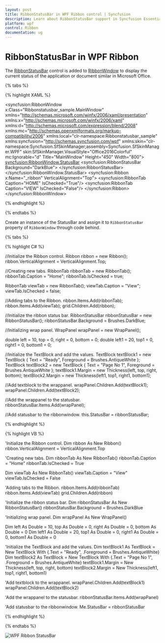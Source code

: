 ```yaml
---
layout: post
title: RibbonStatusBar in WPF Ribbon control | Syncfusion
description: Learn about RibbonStatusBar support in Syncfusion Essential Studio WPF Ribbon control, its elements and more.
platform: wpf
control: Ribbon
documentation: ug
---
```

# RibbonStatusBar in WPF Ribbon

The [RibbonStatusBar](https://help.syncfusion.com/cr/wpf/Syncfusion.Windows.Tools.Controls.RibbonStatusBar.html) control is added to [RibbonWindow](https://help.syncfusion.com/cr/wpf/Syncfusion.Windows.Tools.Controls.RibbonWindow.html) to display the current status of the application or document similar in Microsoft Office.


{% tabs %}

{% highlight XAML %}

<syncfusion:RibbonWindow x:Class="Ribbonstatusbar_sample.MainWindow"
        xmlns="http://schemas.microsoft.com/winfx/2006/xaml/presentation"
        xmlns:x="http://schemas.microsoft.com/winfx/2006/xaml"
        xmlns:d="http://schemas.microsoft.com/expression/blend/2008"
        xmlns:mc="http://schemas.openxmlformats.org/markup-compatibility/2006"
        xmlns:local="clr-namespace:Ribbonstatusbar_sample"
        xmlns:syncfusion="http://schemas.syncfusion.com/wpf"
        xmlns:skin="clr-namespace:Syncfusion.SfSkinManager;assembly=Syncfusion.SfSkinManager.WPF"
        skin:SfSkinManager.VisualStyle="Office2016Colorful"
        mc:Ignorable="d"
        Title="MainWindow" Height="450" Width="800">
    <syncfusion:RibbonWindow.StatusBar>
        <syncfusion:RibbonStatusBar Background="DarkBlue">
            <WrapPanel>
                <TextBlock Text="Ready" Margin="10,0,0,0" Foreground="AntiqueWhite" />
                <TextBlock Text="Page No 1" Margin="20,0,0,0" Foreground="AntiqueWhite" />
            </WrapPanel>
        </syncfusion:RibbonStatusBar>
    </syncfusion:RibbonWindow.StatusBar>
    <Grid>
        <syncfusion:Ribbon x:Name="_ribbon" VerticalAlignment="Top">
            <syncfusion:RibbonTab Caption="HOME"  IsChecked="True"/>
            <syncfusion:RibbonTab Caption="VIEW"  IsChecked="False"/>
        </syncfusion:Ribbon>
    </Grid>
</syncfusion:RibbonWindow>

{% endhighlight %}

{% endtabs %}

Create an instance of the StatusBar and assign it to `RibbonStatusBar` property of `RibbonWindow` through code behind.

{% tabs %}

{% highlight C# %}

//Initialize the Ribbon control.
Ribbon ribbon = new Ribbon();
ribbon.VerticalAlignment = VerticalAlignment.Top;

//Creating new tabs.
RibbonTab ribbonTab = new RibbonTab();
ribbonTab.Caption = "Home";
ribbonTab.IsChecked = true;

RibbonTab viewTab = new RibbonTab();
viewTab.Caption = "View";
viewTab.IsChecked = false;

//Adding tabs to the Ribbon.
ribbon.Items.Add(ribbonTab);
ribbon.Items.Add(viewTab);
grid.Children.Add(ribbon);

//Initialize the ribbon status bar.
RibbonStatusBar ribbonStatusBar = new RibbonStatusBar();
ribbonStatusBar.Background = Brushes.DarkBlue;

//Initializing wrap panel.
WrapPanel wrapPanel = new WrapPanel();

double left = 10, top = 0, right = 0, bottom = 0;
double left1 = 20, top1 = 0, right1 = 0, bottom1 = 0;

//Initialize the TextBlock and add the values.
TextBlock textBlock1 = new TextBlock { Text = "Ready", Foreground = Brushes.AntiqueWhite };
TextBlock textBlock2 = new TextBlock { Text = "Page No 1", Foreground = Brushes.AntiqueWhite };
textBlock1.Margin = new Thickness(left, top, right, bottom);
textBlock2.Margin = new Thickness(left1, top1, right1, bottom1);

//Add textblock to the wrappanel.
wrapPanel.Children.Add(textBlock1);
wrapPanel.Children.Add(textBlock2);

//Add the wrappanel to the statusbar.
ribbonStatusBar.Items.Add(wrapPanel);

//Add statusbar to the ribbonwindow.
this.StatusBar = ribbonStatusBar;

{% endhighlight %}

{% highlight VB %}

'Initialize the Ribbon control.
Dim ribbon As New Ribbon()
ribbon.VerticalAlignment = VerticalAlignment.Top

'Creating new tabs.
Dim ribbonTab As New RibbonTab()
ribbonTab.Caption = "Home"
ribbonTab.IsChecked = True

Dim viewTab As New RibbonTab()
viewTab.Caption = "View"
viewTab.IsChecked = False

'Adding tabs to the Ribbon.
ribbon.Items.Add(ribbonTab)
ribbon.Items.Add(viewTab)
grid.Children.Add(ribbon)

'Initialize the ribbon status bar.
Dim ribbonStatusBar As New RibbonStatusBar()
ribbonStatusBar.Background = Brushes.DarkBlue

'Initializing wrap panel.
Dim wrapPanel As New WrapPanel()

Dim left As Double = 10, top As Double = 0, right As Double = 0, bottom As Double = 0
Dim left1 As Double = 20, top1 As Double = 0, right1 As Double = 0, bottom1 As Double = 0

'Initialize the TextBlock and add the values.
Dim textBlock1 As TextBlock = New TextBlock With {.Text = "Ready", .Foreground = Brushes.AntiqueWhite}
Dim textBlock2 As TextBlock = New TextBlock With {.Text = "Page No 1", .Foreground = Brushes.AntiqueWhite}
textBlock1.Margin = New Thickness(left, top, right, bottom)
textBlock2.Margin = New Thickness(left1, top1, right1, bottom1)

'Add textblock to the wrappanel.
wrapPanel.Children.Add(textBlock1)
wrapPanel.Children.Add(textBlock2)

'Add the wrappanel to the statusbar.
ribbonStatusBar.Items.Add(wrapPanel)

'Add statusbar to the ribbonwindow.
Me.StatusBar = ribbonStatusBar

{% endhighlight %}

{% endtabs %}

![WPF Ribbon StatusBar](RibbonStatusBar_images/wpf-ribbon-statusbar.png)


